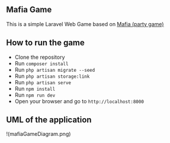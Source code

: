 ## Mafia Game

This is a simple Laravel Web Game based on [Mafia (party game)](https://en.wikipedia.org/wiki/Mafia_(party_game))



## How to run the game

- Clone the repository
- Run `composer install`
- Run `php artisan migrate --seed`
- Run `php artisan storage:link`
- Run `php artisan serve`
- Run `npm install`
- Run `npm run dev`
- Open your browser and go to `http://localhost:8000`

## UML of the application

!(mafiaGameDiagram.png)

